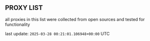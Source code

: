 ## PROXY LIST

all proxies in this list were collected from open sources and tested for functionality

last update: `2025-03-28 00:21:01.106948+00:00` UTC